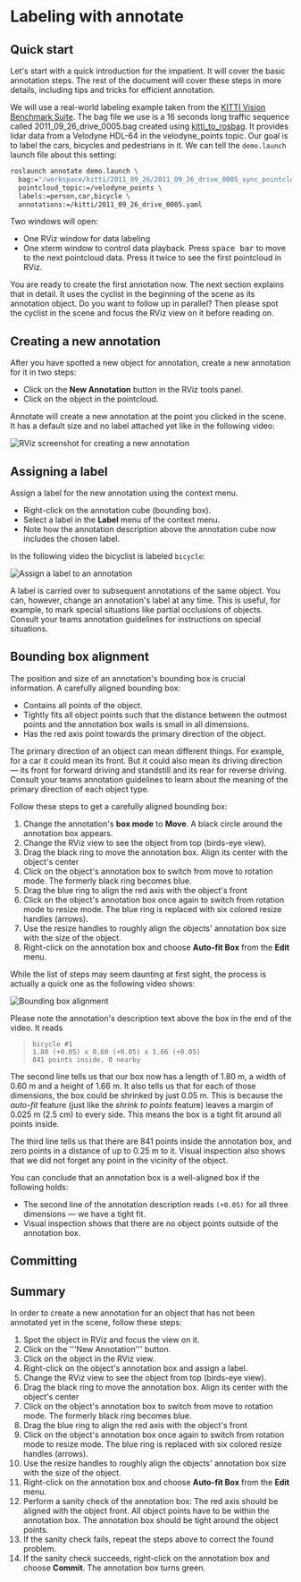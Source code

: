 # Labeling with annotate

## Quick start
Let's start with a quick introduction for the impatient. It will cover the basic annotation steps. The rest of the document will cover these steps in more details, including tips and tricks for efficient annotation.

We will use a real-world labeling example taken from the [KITTI Vision Benchmark Suite](http://www.cvlibs.net/datasets/kitti/). The bag file we use is a 16 seconds long traffic sequence called 2011_09_26_drive_0005.bag created using [kitti_to_rosbag](https://github.com/ethz-asl/kitti_to_rosbag). It provides lidar data from a Velodyne HDL-64 in the velodyne_points topic. Our goal is to label the cars, bicycles and pedestrians in it. We can tell the ```demo.launch``` launch file about this setting:

```bash
roslaunch annotate demo.launch \
  bag:="/workspace/kitti/2011_09_26/2011_09_26_drive_0005_sync_pointcloud.bag --pause-topics velodyne_points" \
  pointcloud_topic:=/velodyne_points \
  labels:=person,car,bicycle \
  annotations:=/kitti/2011_09_26_drive_0005.yaml
```

Two windows will open:
* One RViz window for data labeling
* One xterm window to control data playback. Press <kbd>space bar</kbd> to move to the next pointcloud data. Press it twice to see the first pointcloud in RViz.

You are ready to create the first annotation now. The next section explains that in detail. It uses the cyclist in the beginning of the scene as its annotation object. Do you want to follow up in parallel? Then please spot the cyclist in the scene and focus the RViz view on it before reading on.

## Creating a new annotation
After you have spotted a new object for annotation, create a new annotation for it in two steps:
* Click on the **New Annotation** button in the RViz tools panel.
* Click on the object in the pointcloud.

Annotate will create a new annotation at the point you clicked in the scene. It has a default size and no label attached yet like in the following video:

![RViz screenshot for creating a new annotation](new-annotation.gif "Creating a new annotation")

## Assigning a label

Assign a label for the new annotation using the context menu.
* Right-click on the annotation cube (bounding box).
* Select a label in the **Label** menu of the context menu.
* Note how the annotation description above the annotation cube now includes the chosen label.

In the following video the bicyclist is labeled ```bicycle```:

![Assign a label to an annotation](set-label.gif "Assign a label to an annotation")

A label is carried over to subsequent annotations of the same object. You can, however, change an annotation's label at any time. This is useful, for example, to mark special situations like partial occlusions of objects. Consult your teams annotation guidelines for instructions on special situations.

## Bounding box alignment

The position and size of an annotation's bounding box is crucial information. A carefully aligned bounding box:

* Contains all points of the object.
* Tightly fits all object points such that the distance between the outmost points and the annotation box walls is small in all dimensions.
* Has the red axis point towards the primary direction of the object.

The primary direction of an object can mean different things. For example, for a car it could mean its front. But it could also mean its driving direction &mdash; its front for forward driving and standstill and its rear for reverse driving. Consult your teams annotation guidelines to learn about the meaning of the primary direction of each object type.

Follow these steps to get a carefully aligned bounding box:

1. Change the annotation's **box mode** to **Move**. A black circle around the annotation box appears.
2. Change the RViz view to see the object from top (birds-eye view).
3. Drag the black ring to move the annotation box. Align its center with the object's center
4. Click on the object's annotation box to switch from move to rotation mode. The formerly black ring becomes blue.
5. Drag the blue ring to align the red axis with the object's front
6. Click on the object's annotation box once again to switch from rotation mode to resize mode. The blue ring is replaced with six colored resize handles (arrows).
7. Use the resize handles to roughly align the objects' annotation box size with the size of the object.
8. Right-click on the annotation box and choose **Auto-fit Box** from the **Edit** menu.

While the list of steps may seem daunting at first sight, the process is actually a quick one as the following video shows:

![Bounding box alignment](align-bounding-box.gif "Align the bounding box of an annotation")

Please note the annotation's description text above the box in the end of the video. It reads

> ```bicycle #1```<br />
> ```1.80 (+0.05) x 0.60 (+0.05) x 1.66 (+0.05)```<br/>
> ```841 points inside, 0 nearby```

The second line tells us that our box now has a length of 1.80 m, a width of 0.60 m and a height of 1.66 m. It also tells us that for each of those dimensions, the box could be shrinked by just 0.05 m. This is because the *auto-fit* feature (just like the *shrink to points* feature) leaves a margin of 0.025 m (2.5 cm) to every side. This means the box is a tight fit around all points inside.

The third line tells us that there are 841 points inside the annotation box, and zero points in a distance of up to 0.25 m to it. Visual inspection also shows that we did not forget any point in the vicinity of the object.

You can conclude that an annotation box is a well-aligned box if the following holds:

* The second line of the annotation description reads ```(+0.05)``` for all three dimensions &mdash; we have a tight fit.
* Visual inspection shows that there are no object points outside of the annotation box.

## Committing

## Summary
In order to create a new annotation for an object that has not been annotated yet in the scene, follow these steps:

1. Spot the object in RViz and focus the view on it.
2. Click on the '''New Annotation''' button.
3. Click on the object in the RViz view.
4. Right-click on the object's annotation box and assign a label.
5. Change the RViz view to see the object from top (birds-eye view).
6. Drag the black ring to move the annotation box. Align its center with the object's center
7. Click on the object's annotation box to switch from move to rotation mode. The formerly black ring becomes blue.
8. Drag the blue ring to align the red axis with the object's front
9. Click on the object's annotation box once again to switch from rotation mode to resize mode. The blue ring is replaced with six colored resize handles (arrows).
10. Use the resize handles to roughly align the objects' annotation box size with the size of the object.
11. Right-click on the annotation box and choose **Auto-fit Box** from the **Edit** menu.
12. Perform a sanity check of the annotation box: The red axis should be aligned with the object front. All object points have to be within the annotation box. The annotation box should be tight around the object points.
13. If the sanity check fails, repeat the steps above to correct the found problem.
14. If the sanity check succeeds, right-click on the annotation box and choose **Commit**. The annotation box turns green.
